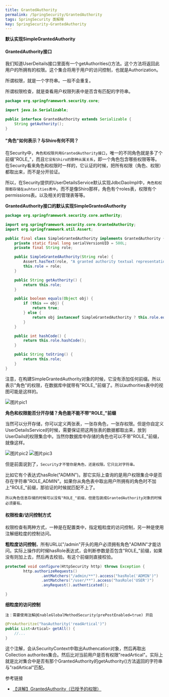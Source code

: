 ```yaml
---
title: GrantedAuthority
permalink: /SpringSecurity/GrantedAuthority
tags: SpringSecurity 类解释
key: SpringSecurity-GrantedAuthority
---
```

**默认实现SimpleGrantedAuthority**
#### GrantedAuthority接口
我们知道UserDeitails接口里面有一个getAuthorities()方法。这个方法将返回此用户的所拥有的权限。这个集合将用于用户的访问控制，也就是Authorization。

所谓权限，就是一个字符串。一般不会重复。

所谓权限检查，就是查看用户权限列表中是否含有匹配的字符串。

```java
package org.springframework.security.core;

import java.io.Serializable;

public interface GrantedAuthority extends Serializable {
    String getAuthority();
}
```
#### "角色"如何表示？与Shiro有何不同？

在Security中，`角色和权限共用GrantedAuthority接口`，唯一的不同角色就是多了个前缀"ROLE_"，而且`它没有Shiro的那种从属关系`，即一个角色包含哪些权限等等。在Security看来角色和权限时一样的，它认证的时候，把所有权限（角色、权限）都取出来，而不是分开验证。

所以，在Security提供的UserDetailsService默认实现JdbcDaoImpl中，`角色和权限都存储在auhtorities表中`。而不是像Shiro那样，角色有个roles表，权限有个permissions表。以及相关的管理表等等。

**GrantedAuthority接口的默认实现SimpleGrantedAuthority**


```java
package org.springframework.security.core.authority;

import org.springframework.security.core.GrantedAuthority;
import org.springframework.util.Assert;

public final class SimpleGrantedAuthority implements GrantedAuthority {
    private static final long serialVersionUID = 500L;
    private final String role;

    public SimpleGrantedAuthority(String role) {
        Assert.hasText(role, "A granted authority textual representation is required");
        this.role = role;
    }

    public String getAuthority() {
        return this.role;
    }

    public boolean equals(Object obj) {
        if (this == obj) {
            return true;
        } else {
            return obj instanceof SimpleGrantedAuthority ? this.role.equals(((SimpleGrantedAuthority)obj).role) : false;
        }
    }

    public int hashCode() {
        return this.role.hashCode();
    }

    public String toString() {
        return this.role;
    }
}
```
注意，在构建SimpleGrantedAuthority对象的时候，它没有添加任何前缀。所以表示"角色"的权限，在数据库中就带有"ROLE_"前缀了。所以authorities表中的视图可能是这样的。

![图片pic1]({{"/assets/images/SpringSecurity/1313132-20190119134521755-1100857786.png"}})


**角色和权限能否分开存储？角色能不能不带"ROLE_"前缀**

当然可以分开存储，你可以定义两张表，一张存角色，一张存权限。但是你自定义UserDetailsService的时候，需要保证把这两张表的数据都取出来，放到UserDails的权限集合中。当然你数据库中存储的角色也可以不带"ROLE_"前缀，就像这样。

![图片pic2]({{"/assets/images/SpringSecurity/1313132-20190119133239244-1352677896.png"}})
![图片pic3]({{"/assets/images/SpringSecurity/1313132-20190119133256601-1567591650.png"}})


但是前面说到了，`Security才不管你是角色，还是权限。它只比对字符串。`

比如它有个表达式hasRole("ADMIN")。那它实际上查询的是用户权限集合中是否存在字符串"ROLE_ADMIN"。如果你从角色表中取出用户所拥有的角色时不加上"ROLE_"前缀，那验证的时候就匹配不上了。

`所以角色信息存储的时候可以没有"ROLE_"前缀，但是包装成GrantedAuthority对象的时候必须要有。`

#### 权限检查/访问控制方式

权限检查有两种方式，一种是在配置类中，指定粗粒度的访问控制，另一种是使用注解细粒度的控制访问。

**粗粒度访问控制**，所有URL以"/admin"开头的用户必须拥有角色"ADMIN"才能访问。实际上操作的时候hasRole表达式，会判断参数是否包含"ROLE_"前缀，如果没有则加上去，然后再去校验。有这个前缀则直接校验。

```java
protected void configure(HttpSecurity http) throws Exception {
        http.authorizeRequests()
                .antMatchers("/admin/**").access("hasRole('ADMIN')")
                .antMatchers("/user/**").access("hasRole('USER')")
                .anyRequest().authenticated();

}
```
**细粒度的访问控制**

 `注：需要使用注解@EnableGlobalMethodSecurity(prePostEnabled=true) 开启`
```java
@PreAuthoritze("hasAuthority('readArtical')")
public List<Artical> getAll() {
    //...
}
```
这个注解，会从SecurityContext中取出Authencation对象，然后再取出Collection<GrantedAuthority> authorites集合。然后比对当前用户是否有权限"readArtical"。实际上就是比对集合中是否有那个GrantedAuthority的getAuthority()方法返回的字符串与"radArtical"匹配。


参考链接
- [【详解】GrantedAuthority（已授予的权限）](https://www.cnblogs.com/longfurcat/p/9417422.html)
